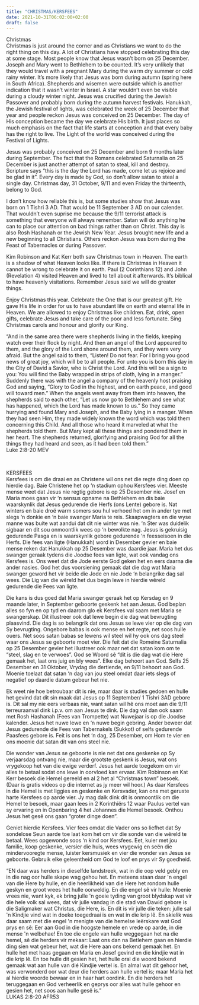 ```yaml
---
title: "CHRISTMAS/KERSFEES"
date: 2021-10-31T06:02:00+02:00
draft: false
---
```

<html>
 <head></head>
 <body>
  <p>Christmas<br>Christmas is just around the corner and as Christians we want to do the right thing on this day. A lot of Christians have stopped celebrating this day at some stage. Most people know that Jesus wasn’t born on 25 December. Joseph and Mary went to Bethlehem to be counted. It’s very unlikely that they would travel with a pregnant Mary during the warm dry summer or cold rainy winter. It’s more likely that Jesus was born during autumn (spring here in South Africa). Shepherds and wisemen were outside which is another indication that it wasn’t winter in Israel. A star wouldn’t even be visible during a cloudy winter night. Jesus was crucified during the Jewish Passover and probably born during the autumn harvest festivals. Hanukkah, the Jewish festival of lights, was celebrated the week of 25 December that year and people reckon Jesus was conceived on 25 December. The day of His conception became the day we celebrate His birth. It just places so much emphasis on the fact that life starts at conception and that every baby has the right to live. The Light of the world was conceived during the Festival of Lights.</p>
  <p>Jesus was probably conceived on 25 December and born 9 months later during September. The fact that the Romans celebrated Saturnalia on 25 December is just another attempt of satan to steal, kill and destroy. Scripture says “this is the day the Lord has made, come let us rejoice and be glad in it”. Every day is made by God, so don’t allow satan to steal a single day. Christmas day, 31 October, 9/11 and even Friday the thirteenth, belong to God.</p>
  <p>I don’t know how reliable this is, but some studies show that Jesus was born on 1 Tishri 3 AD. That would be 11 September 3 AD on our calender. That wouldn’t even suprise me because the 9/11 terrorist attack is something that everyone will always remember. Satan will do anything he can to place our attention on bad things rather than on Christ. This day is also Rosh Hashanah or the Jewish New Year. Jesus brought new life and a new beginning to all Christians. Others reckon Jesus was born during the Feast of Tabernacles or during Passover.</p>
  <p>Kim Robinson and Kat Kerr both saw Christmas town in Heaven. The earth is a shadow of what Heaven looks like. If there is Christmas in Heaven it cannot be wrong to celebrate it on earth. Paul (2 Corinthians 12) and John (Revelation 4) visited Heaven and lived to tell about it afterwards. It’s biblical to have heavenly visitations. Remember Jesus said we will do greater things.</p>
  <p>Enjoy Christmas this year. Celebrate the One that is our greatest gift. He gave His life in order for us to have abundant life on earth and eternal life in Heaven. We are allowed to enjoy Christmas like children. Eat, drink, open gifts, celebrate Jesus and take care of the poor and less fortunate. Sing Christmas carols and honour and glorify our King.</p>
  <p>“And in the same area there were shepherds living in the fields, keeping watch over their flock by night. And then an angel of the Lord appeared to them, and the glory of the Lord shone around them, and they were very afraid. But the angel said to them, “Listen! Do not fear. For I bring you good news of great joy, which will be to all people. For unto you is born this day in the City of David a Savior, who is Christ the Lord. And this will be a sign to you: You will find the Baby wrapped in strips of cloth, lying in a manger.” Suddenly there was with the angel a company of the heavenly host praising God and saying, “Glory to God in the highest, and on earth peace, and good will toward men.” When the angels went away from them into heaven, the shepherds said to each other, “Let us now go to Bethlehem and see what has happened, which the Lord has made known to us.” So they came hurrying and found Mary and Joseph, and the Baby lying in a manger. When they had seen Him, they made widely known the word which was told them concerning this Child. And all those who heard it marveled at what the shepherds told them. But Mary kept all these things and pondered them in her heart. The shepherds returned, glorifying and praising God for all the things they had heard and seen, as it had been told them.”<br>‭‭Luke‬ ‭2:8-20‬ ‭MEV‬‬</p>
  <p>&nbsp;</p>
  <p>KERSFEES&nbsp;<br>Kersfees is om die draai en as Christene wil ons net die regte ding doen op hierdie dag. Baie Christene het op ‘n stadium ophou Kersfees vier. Meeste mense weet dat Jesus nie regtig gebore is op 25 Desember nie. Josef en Maria moes gaan vir ‘n sensus opname na Bethlehem en dis baie waarskynlik dat Jesus gedurende die Herfs (ons Lente) gebore is. Nat winters en baie droë warm somers sou hul verhoed het om in ander tye met slegs ‘n donkie en ‘n baie swanger Maria te reis. Skaapwagters en die wyse manne was buite wat aandui dat dit nie winter was nie. ‘n Ster was duidelik sigbaar en dit sou onmoontlik wees op ‘n bewolkte nag. Jesus is gekruisig gedurende Pasga en is waarskynlik gebore gedurende ‘n feesseisoen in die Herfs. Die fees van ligte (Hanukkah) word in Desember gevier en baie mense reken dat Hanukkah op 25 Desember was daardie jaar. Maria het dus swanger geraak tydens die Joodse fees van ligte, wat ook vandag ons Kersfees is. Ons weet dat die Jode eerste God geken het en eers daarna die ander nasies. God het dus voorsiening gemaak dat die dag wat Maria swanger geword het vir beide die Jode en nie Jode ‘n belangrike dag sal wees. Die Lig van die wêreld het dus begin lewe in hierdie wêreld gedurende die Fees van ligte.</p>
  <p>Die kans is dus goed dat Maria swanger geraak het op Kersdag en 9 maande later, in September geboorte geskenk het aan Jesus. God beplan alles so fyn en op tyd en daarom glo ek Kersfees val saam met Maria se swangerskap. Dit illustreer ook dat lewe begin die dag wat bevrugting plaasvind. Die dag is so belangrik dat ons Jesus se lewe vier op die dag van Sy bevrugting. Ongebore babas is ook mense en het regte, net soos hulle ouers. Net soos satan babas se lewens wil steel wil hy ook ons dag steel waar ons Jesus se geboorte moet vier. Die feit dat die Romeine Saturnalia op 25 Desember gevier het illustreer ook maar net dat satan kom om te “steel, slag en te verwoes”. God se Woord sê “dit is die dag wat die Here gemaak het, laat ons juig en bly wees”. Elke dag behoort aan God. Selfs 25 Desember en 31 Oktober, Vrydag die dertiende, en 9/11 behoort aan God. Moenie toelaat dat satan ‘n dag van jou steel omdat daar iets slegs of negatief op daardie datum gebeur het nie.</p>
  <p>Ek weet nie hoe betroubaar dit is nie, maar daar is studies gedoen en hulle het gevind dat dit sin maak dat Jesus op 11 September/ 1 Tishri 3AD gebore is. Dit sal my nie eers verbaas nie, want satan wil hê ons moet aan die 9/11 terreuraanval dink i.p.v. om aan Jesus te dink. Die dag val dan ook saam met Rosh Hashanah (Fees van Trompette) wat Nuwejaar is op die Joodse kalender. Jesus het nuwe lewe en ‘n nuwe begin gebring. Ander beweer dat Jesus gedurende die Fees van Tabernakels (Sukkot) of selfs gedurende Paasfees gebore is. Feit is ons het ‘n dag, 25 Desember, om Hom te vier en ons moenie dat satan dit van ons steel nie.</p>
  <p>Die wonder van Jesus se geboorte is nie net dat ons geskenke op Sy verjaarsdag ontvang nie, maar die grootste geskenk is Jesus, wat ons vrygekoop het van die ewige verderf. Jesus het aarde toegekom om vir alles te betaal sodat ons lewe in oorvloed kan ervaar. Kim Robinson en Kat Kerr besoek die Hemel gereeld en al 2 het al “Christmas town” besoek. (Daar is gratis videos op die internet as jy meer wil hoor.) As daar Kersfees in die Hemel is met liggies en geskenke en Kersvader, kan ons met geruste harte Kersfees op aarde vier. Jy mag dalk dink dit is onmoontlik om die Hemel te besoek, maar gaan lees in 2 Korinthiërs 12 waar Paulus vertel van sy ervaring en in Openbaring 4 het Johannes die Hemel besoek. Onthou Jesus het gesê ons gaan “groter dinge doen”.</p>
  <p>Geniet hierdie Kersfees. Vier fees omdat die Vader ons so liefhet dat Sy sondelose Seun aarde toe laat kom het om vir die sonde van die wêreld te betaal. Wees opgewonde soos ‘n kind oor Kersfees. Eet, kuier met jou familie, koop geskenke, versier die huis, wees vrygewig en seën die mindervooregte mense, luister kersmusiek en vier die wonder van Jesus se geboorte. Gebruik elke geleentheid om God te loof en prys vir Sy goedheid.</p>
  <p>“EN daar was herders in dieselfde landstreek, wat in die oop veld gebly en in die nag oor hulle skape wag gehou het. En meteens staan daar 'n engel van die Here by hulle, en die heerlikheid van die Here het rondom hulle geskyn en groot vrees het hulle oorweldig. En die engel sê vir hulle: Moenie vrees nie, want kyk, ek bring julle 'n goeie tyding van groot blydskap wat vir die hele volk sal wees, dat vir julle vandag in die stad van Dawid gebore is die Saligmaker wat Christus, die Here, is. En dit is vir julle die teken: julle sal 'n Kindjie vind wat in doeke toegedraai is en wat in die krip lê. En skielik was daar saam met die engel 'n menigte van die hemelse leërskare wat God prys en sê: Eer aan God in die hoogste hemele en vrede op aarde, in die mense 'n welbehae! En toe die engele van hulle weggegaan het na die hemel, sê die herders vir mekaar: Laat ons dan na Betlehem gaan en hierdie ding sien wat gebeur het, wat die Here aan ons bekend gemaak het. En hulle het met haas gegaan en Maria en Josef gevind en die kindjie wat in die krip lê. En toe hulle dit gesien het, het hulle oral die woord bekend gemaak wat aan hulle van dié Kindjie vertel is. En almal wat dit gehoor het, was verwonderd oor wat deur die herders aan hulle vertel is; maar Maria het al hierdie woorde bewaar en in haar hart oordink. En die herders het teruggegaan en God verheerlik en geprys oor alles wat hulle gehoor en gesien het, net soos aan hulle gesê is.”<br>‭‭LUKAS‬ ‭2:8-20‬ ‭AFR53‬‬<br><br><br>&nbsp;</p>
 </body>
</html>
